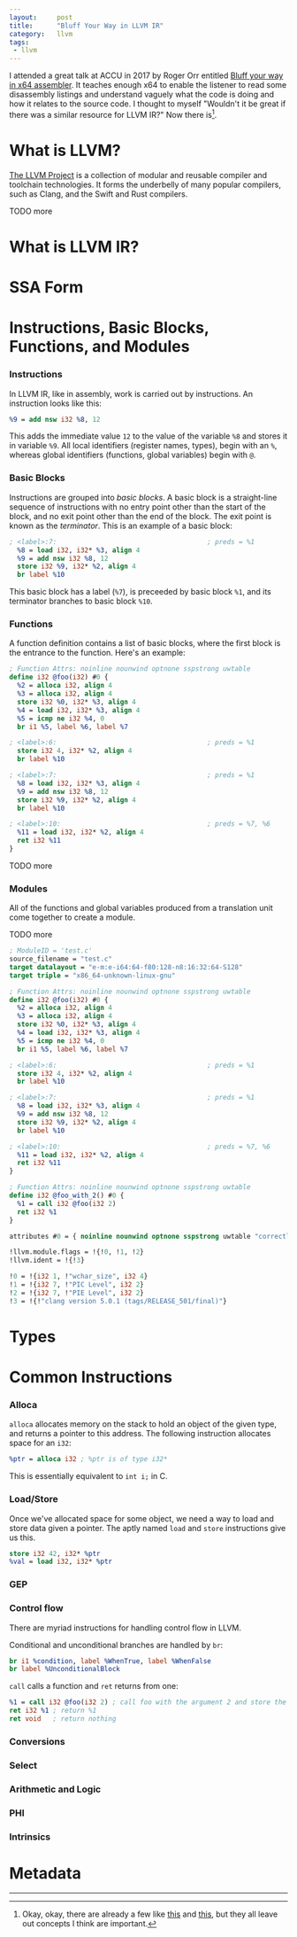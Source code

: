 ```yaml
---
layout:     post
title:      "Bluff Your Way in LLVM IR"
category:   llvm
tags:
 - llvm
---
```


I attended a great talk at ACCU in 2017 by Roger Orr entitled [Bluff your way in x64 assembler](https://www.youtube.com/watch?v=RI7VL-g6J7g). It teaches enough x64 to enable the listener to read some disassembly listings and understand vaguely what the code is doing and how it relates to the source code. I thought to myself "Wouldn't it be great if there was a similar resource for LLVM IR?" Now there is[^1].

# What is LLVM?

[The LLVM Project](https://llvm.org/) is a collection of modular and reusable compiler and toolchain technologies. It forms the underbelly of many popular compilers, such as Clang, and the Swift and Rust compilers.

TODO more

# What is LLVM IR?

# SSA Form

# Instructions, Basic Blocks, Functions, and Modules

### Instructions

In LLVM IR, like in assembly, work is carried out by instructions. An instruction looks like this:

```llvm
%9 = add nsw i32 %8, 12
```

This adds the immediate value `12` to the value of the variable `%8` and stores it in variable `%9`. All local identifiers (register names, types), begin with an `%`, whereas global identifiers (functions, global variables) begin with `@`.

### Basic Blocks

Instructions are grouped into _basic blocks_. A basic block is a straight-line sequence of instructions with no entry point other than the start of the block, and no exit point other than the end of the block. The exit point is known as the _terminator_. This is an example of a basic block:

```llvm
; <label>:7:                                      ; preds = %1
  %8 = load i32, i32* %3, align 4
  %9 = add nsw i32 %8, 12
  store i32 %9, i32* %2, align 4
  br label %10
```

This basic block has a label (`%7`), is preceeded by basic block `%1`, and its terminator branches to basic block `%10`.

### Functions

A function definition contains a list of basic blocks, where the first block is the entrance to the function. Here's an example:

```llvm
; Function Attrs: noinline nounwind optnone sspstrong uwtable
define i32 @foo(i32) #0 {
  %2 = alloca i32, align 4
  %3 = alloca i32, align 4
  store i32 %0, i32* %3, align 4
  %4 = load i32, i32* %3, align 4
  %5 = icmp ne i32 %4, 0
  br i1 %5, label %6, label %7

; <label>:6:                                      ; preds = %1
  store i32 4, i32* %2, align 4
  br label %10

; <label>:7:                                      ; preds = %1
  %8 = load i32, i32* %3, align 4
  %9 = add nsw i32 %8, 12
  store i32 %9, i32* %2, align 4
  br label %10

; <label>:10:                                     ; preds = %7, %6
  %11 = load i32, i32* %2, align 4
  ret i32 %11
}
```

TODO more

### Modules

All of the functions and global variables produced from a translation unit come together to create a module.

TODO more

```llvm
; ModuleID = 'test.c'
source_filename = "test.c"
target datalayout = "e-m:e-i64:64-f80:128-n8:16:32:64-S128"
target triple = "x86_64-unknown-linux-gnu"

; Function Attrs: noinline nounwind optnone sspstrong uwtable
define i32 @foo(i32) #0 {
  %2 = alloca i32, align 4
  %3 = alloca i32, align 4
  store i32 %0, i32* %3, align 4
  %4 = load i32, i32* %3, align 4
  %5 = icmp ne i32 %4, 0
  br i1 %5, label %6, label %7

; <label>:6:                                      ; preds = %1
  store i32 4, i32* %2, align 4
  br label %10

; <label>:7:                                      ; preds = %1
  %8 = load i32, i32* %3, align 4
  %9 = add nsw i32 %8, 12
  store i32 %9, i32* %2, align 4
  br label %10

; <label>:10:                                     ; preds = %7, %6
  %11 = load i32, i32* %2, align 4
  ret i32 %11
}

; Function Attrs: noinline nounwind optnone sspstrong uwtable
define i32 @foo_with_2() #0 {
  %1 = call i32 @foo(i32 2)
  ret i32 %1
}

attributes #0 = { noinline nounwind optnone sspstrong uwtable "correctly-rounded-divide-sqrt-fp-math"="false" "disable-tail-calls"="false" "less-precise-fpmad"="false" "no-frame-pointer-elim"="true" "no-frame-pointer-elim-non-leaf" "no-infs-fp-math"="false" "no-jump-tables"="false" "no-nans-fp-math"="false" "no-signed-zeros-fp-math"="false" "no-trapping-math"="false" "stack-protector-buffer-size"="8" "target-cpu"="x86-64" "target-features"="+fxsr,+mmx,+sse,+sse2,+x87" "unsafe-fp-math"="false" "use-soft-float"="false" }

!llvm.module.flags = !{!0, !1, !2}
!llvm.ident = !{!3}

!0 = !{i32 1, !"wchar_size", i32 4}
!1 = !{i32 7, !"PIC Level", i32 2}
!2 = !{i32 7, !"PIE Level", i32 2}
!3 = !{!"clang version 5.0.1 (tags/RELEASE_501/final)"}
```

# Types

# Common Instructions

### Alloca
`alloca` allocates memory on the stack to hold an object of the given type, and returns a pointer to this address. The following instruction allocates space for an `i32`:

```llvm
%ptr = alloca i32 ; %ptr is of type i32*
```

This is essentially equivalent to `int i;` in C.

### Load/Store

Once we've allocated space for some object, we need a way to load and store data given a pointer. The aptly named `load` and `store` instructions give us this.

```llvm
store i32 42, i32* %ptr
%val = load i32, i32* %ptr
```

### GEP

### Control flow

There are myriad instructions for handling control flow in LLVM.

Conditional and unconditional branches are handled by `br`:

```llvm
br i1 %condition, label %WhenTrue, label %WhenFalse
br label %UnconditionalBlock
```

`call` calls a function and `ret` returns from one:

```llvm
%1 = call i32 @foo(i32 2) ; call foo with the argument 2 and store the result in %1
ret i32 %1 ; return %1
ret void   ; return nothing
```

### Conversions

### Select

### Arithmetic and Logic

### PHI

### Intrinsics

# Metadata




-----------------

[^1]: Okay, okay, there are already a few like [this](https://hub.packtpub.com/introducing-llvm-intermediate-representation/) and [this](https://felixangell.com/blog/an-introduction-to-llvm-in-go), but they all leave out concepts I think are important.
